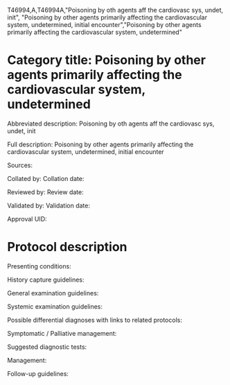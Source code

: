 T46994,A,T46994A,"Poisoning by oth agents aff the cardiovasc sys, undet, init", "Poisoning by other agents primarily affecting the cardiovascular system, undetermined, initial encounter","Poisoning by other agents primarily affecting the cardiovascular system, undetermined"
# Category title: Poisoning by other agents primarily affecting the cardiovascular system, undetermined

Abbreviated description: Poisoning by oth agents aff the cardiovasc sys, undet, init

Full description: Poisoning by other agents primarily affecting the cardiovascular system, undetermined, initial encounter

Sources:

Collated by:
Collation date:

Reviewed by:
Review date:

Validated by:
Validation date:

Approval UID:

# Protocol description

Presenting conditions:

History capture guidelines:

General examination guidelines:

Systemic examination guidelines:

Possible differential diagnoses with links to related protocols:

Symptomatic / Palliative management:

Suggested diagnostic tests:

Management:

Follow-up guidelines:
